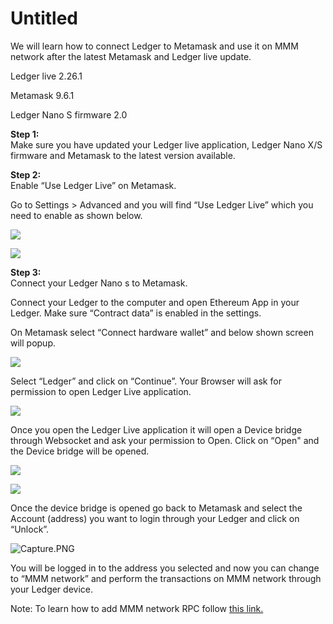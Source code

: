 # Untitled

We will learn how to connect Ledger to Metamask and use it on MMM network after the latest Metamask and Ledger live update.

Ledger live 2.26.1

Metamask 9.6.1

Ledger Nano S firmware 2.0  
  
**Step 1:**   
Make sure you have updated your Ledger live application, Ledger Nano X/S firmware and Metamask to the latest version available.  
  
**Step 2:**  
Enable “Use Ledger Live” on Metamask.

Go to Settings &gt; Advanced and you will find “Use Ledger Live” which you need to enable as shown below.

![](../.gitbook/assets/1%20%2815%29.png)

![](../.gitbook/assets/0%20%2812%29.png)

**Step 3:**  
Connect your Ledger Nano s to Metamask.

Connect your Ledger to the computer and open Ethereum App in your Ledger. Make sure “Contract data” is enabled in the settings.

On Metamask select “Connect hardware wallet” and below shown screen will popup.

![](../.gitbook/assets/2%20%2815%29.png)

Select “Ledger” and click on “Continue”. Your Browser will ask for permission to open Ledger Live application.

![](../.gitbook/assets/3%20%2814%29.png)

  
Once you open the Ledger Live application it will open a Device bridge through Websocket and ask your permission to Open. Click on “Open" and the Device bridge will be opened.

![](../.gitbook/assets/4%20%2814%29.png)

  


![](../.gitbook/assets/5%20%2811%29.png)

Once the device bridge is opened go back to Metamask and select the Account \(address\) you want to login through your Ledger and click on “Unlock”.

![Capture.PNG](../.gitbook/assets/6%20%2810%29.png)

You will be logged in to the address you selected and now you can change to “MMM network” and perform the transactions on MMM network through your Ledger device.

Note: To learn how to add MMM network RPC follow [this link.](https://docs.mmmscan.com/the-fuse-studio/getting-started/how-to-add-fuse-to-your-metamask)

